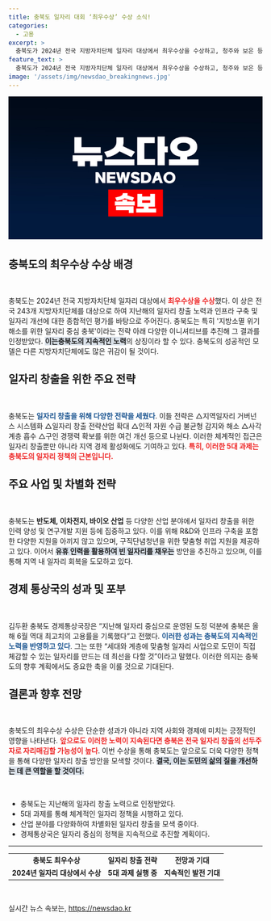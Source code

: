 ```yaml
---
title: 충북도 일자리 대회 ‘최우수상’ 수상 소식!
categories:
  - 고용
excerpt: >
  충북도가 2024년 전국 지방자치단체 일자리 대상에서 최우수상을 수상하고, 청주와 보은 등 5개 기초지자체가 함께 영예를 안았다! 일자리 창출을 위한 혁신적인 전략과 차별화된 사업들이 주효했던 그 비결을 알아보자.
feature_text: >
  충북도가 2024년 전국 지방자치단체 일자리 대상에서 최우수상을 수상하고, 청주와 보은 등 5개 기초지자체가 함께 영예를 안았다! 일자리 창출을 위한 혁신적인 전략과 차별화된 사업들이 주효했던 그 비결을 알아보자.
image: '/assets/img/newsdao_breakingnews.jpg'
---
```


<p><img src="/assets/img/newsdao_breakingnews.jpg" alt="bookingtag 속보" /></p>

<h2 data-ke-size="size26">충북도의 최우수상 수상 배경</h2>

<p data-ke-size="size16">&nbsp;</p>  

<p>충북도는 2024년 전국 지방자치단체 일자리 대상에서 <b><span style="color: #ee2323;">최우수상을 수상</span></b>했다. 이 상은 전국 243개 지방자치단체를 대상으로 하여 지난해의 일자리 창출 노력과 인프라 구축 및 일자리 개선에 대한 종합적인 평가를 바탕으로 주어진다. 충북도는 특히 '지방소멸 위기 해소를 위한 일자리 중심 충북'이라는 전략 아래 다양한 이니셔티브를 추진해 그 결과를 인정받았다. <b><span style="background-color: #21538527;">이는충북도의 지속적인 노력</span></b>의 상징이라 할 수 있다. 충북도의 성공적인 모델은 다른 지방자치단체에도 많은 귀감이 될 것이다. </p>

<h2 data-ke-size="size26">일자리 창출을 위한 주요 전략</h2>

<p data-ke-size="size16">&nbsp;</p>  

<p>충북도는 <b><span style="color: #1a5490;">일자리 창출을 위해 다양한 전략을 세웠다</span></b>. 이들 전략은 △지역일자리 거버넌스 시스템화 △일자리 창출 전략산업 확대 △인적 자원 수급 불균형 감지와 해소 △사각계층 흡수 △구인 경쟁력 확보를 위한 여건 개선 등으로 나뉜다. 이러한 체계적인 접근은 일자리 창출뿐만 아니라 지역 경제 활성화에도 기여하고 있다. <b><span style="color: #ee2323;">특히, 이러한 5대 과제는 충북도의 일자리 정책의 근본입니다.</span></b> </p>

<h2 data-ke-size="size26">주요 사업 및 차별화 전략</h2>

<p data-ke-size="size16">&nbsp;</p>  

<p>충북도는 <b>반도체, 이차전지, 바이오 산업</b> 등 다양한 산업 분야에서 일자리 창출을 위한 인력 양성 및 연구개발 지원 등에 집중하고 있다. 이를 위해 R&amp;D와 인프라 구축을 포함한 다양한 지원을 아끼지 않고 있으며, 구직단념청년을 위한 맞춤형 취업 지원을 제공하고 있다. 이어서 <b><span style="background-color: #21538527;">유휴 인력을 활용하여 빈 일자리를 채우는</span></b> 방안을 추진하고 있으며, 이를 통해 지역 내 일자리 회복을 도모하고 있다. </p>

<h2 data-ke-size="size26">경제 통상국의 성과 및 포부</h2>

<p data-ke-size="size16">&nbsp;</p>  

<p>김두환 충북도 경제통상국장은 “지난해 일자리 중심으로 운영된 도정 덕분에 충북은 올해 6월 역대 최고치의 고용률을 기록했다”고 전했다. <b><span style="color: #1a5490;">이러한 성과는 충북도의 지속적인 노력을 반영하고 있다</span></b>. 그는 또한 “세대와 계층에 맞춤형 일자리 사업으로 도민이 직접 체감할 수 있는 일자리를 만드는 데 최선을 다할 것”이라고 말했다. 이러한 의지는 충북도의 향후 계획에서도 중요한 축을 이룰 것으로 기대된다. </p>

<h2 data-ke-size="size26">결론과 향후 전망</h2>

<p data-ke-size="size16">&nbsp;</p>  

<p>충북도의 최우수상 수상은 단순한 성과가 아니라 지역 사회와 경제에 미치는 긍정적인 영향을 나타낸다. <b><span style="color: #ee2323;">앞으로도 이러한 노력이 지속된다면 충북은 전국 일자리 창출의 선두주자로 자리매김할 가능성이 높다</span></b>. 이번 수상을 통해 충북도는 앞으로도 더욱 다양한 정책을 통해 다양한 일자리 창출 방안을 모색할 것이다. <b><span style="background-color: #21538527;">결국, 이는 도민의 삶의 질을 개선하는 데 큰 역할을 할 것이다.</span></b> </p>

<p data-ke-size="size16">&nbsp;</p> 

<ul>
    <li>충북도는 지난해의 일자리 창출 노력으로 인정받았다.</li>
    <li>5대 과제를 통해 체계적인 일자리 정책을 시행하고 있다.</li>
    <li>산업 분야를 다양화하여 차별화된 일자리 창출을 모색 중이다.</li>
    <li>경제통상국은 일자리 중심의 정책을 지속적으로 추진할 계획이다.</li>
</ul>

<hr>

<table style="width:100%;">
    <tr>
        <td style="text-align: center; height: 17px;"><b>충북도 최우수상</b></td>
        <td style="text-align: center; height: 17px;"><b>일자리 창출 전략</b></td>
        <td style="text-align: center; height: 17px;"><b>전망과 기대</b></td>
    </tr>
    <tr>
        <td style="text-align: center; height: 17px;"><b>2024년 일자리 대상에서 수상</b></td>
        <td style="text-align: center; height: 17px;"><b>5대 과제 실행 중</b></td>
        <td style="text-align: center; height: 17px;"><b>지속적인 발전 기대</b></td>
    </tr>
</table>

<p data-ke-size="size16">&nbsp;</p> 
실시간 뉴스 속보는, <a href="https://newsdao.kr" rel="dofollow">https://newsdao.kr</a>


